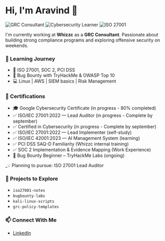 # Hi, I'm Aravind 👋

![GRC Consultant](https://img.shields.io/badge/GRC%20Consultant-blue)
![Cybersecurity Learner](https://img.shields.io/badge/Cybersecurity%20Learner-green)
![ISO 27001](https://img.shields.io/badge/ISO%2027001%3A2022-Lead%20Auditor-blue)
<!--![Bug Bounty](https://img.shields.io/badge/Bug%20Bounty-Beginner-orange)
 ![TryHackMe](https://img.shields.io/badge/TryHackMe-In%20Progress-red) -->

I'm currently working at **Whizzc** as a **GRC Consultant**. Passionate about building strong compliance programs and exploring offensive security on weekends.

### 🧠 Learning Journey
- 📘 ISO 27001, SOC 2, PCI DSS
- 🐞 Bug Bounty with TryHackMe & OWASP Top 10
- 💻 Linux | AWS | SIEM basics | Risk Management

### 📜 Certifications
- 🎓 Google Cybersecurity Certificate (in progress - 80% completed)
- ✅ ISO/IEC 27001:2022 — Lead Auditor (in progress - Complete by september)
- ✅ Certified in Cybersecurity (in progress - Complete by september)
- ✅ ISO/IEC 27001:2022 — Lead Implementer (self-study)
- ✅ ISO/IEC 42001:2023 — AI Management System (learning)
- ✅ PCI DSS SAQ-D Familiarity (Whizzc internal training)
- ✅ SOC 2 Implementation & Evidence Mapping (Work Experience)
- 🔐 Bug Bounty Beginner – TryHackMe Labs (ongoing)

_💡 Planning to pursue: ISO 27001 Lead Auditor

### 🔭 Projects to Explore
- `iso27001-notes`
- `bugbounty-labs`
- `kali-linux-scripts`
- `grc-policy-templates`

### 📫 Connect With Me
- [LinkedIn](https://linkedin.com/in/aravindannamalai)
